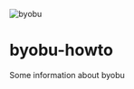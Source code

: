 ![byobu](https://launchpadlibrarian.net/39290721/byobu_64.png)
# byobu-howto
Some information about byobu


